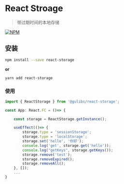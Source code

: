 # React Stroage
> 带过期时间的本地存储

[![NPM](https://img.shields.io/npm/v/@gulibs/react-storage.svg)](https://www.npmjs.com/package/react-storage)

## 安装

```bash
npm install --save react-storage
```

**or**

```bash
yarn add react-storage
```
### 使用

```typescript
import { ReactStorage } from '@gulibs/react-storage';

const App: React.FC = ()=> {

    const storage = ReactStorage.getInstance();

    useEffect(()=> {
        storage.type = 'sessionStorage';
        storage.type = 'localStorage';
        storage.set('hello', '你好');
        console.log('get', storage.get('hello'));
        console.log("getKeys", storage.getKeys());
        storage.remove('test');
        storage.removeExpired();
        storage.removeAll();
    }, []);
    ...
}
```
